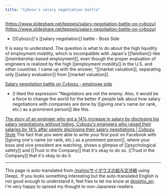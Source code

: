 ```yaml
---
title: "Cybozu's salary negotiation battle"
---
```


[https://www.slideshare.net/teppeis/salary-negotiation-battle-on-cybozu](https://www.slideshare.net/teppeis/salary-negotiation-battle-on-cybozu)
- [[Cybozu]]'s [[salary negotiation]] battle - Boss Side

It is easy to understand. The question is what to do about the high liquidity of employment mobility, which is incompatible with Japan's [[familism]]-like [[membership-based employment]], even though the proper evaluation of engineers is realized by the high [[employment mobility]] in the U.S. and other countries. I came up with the answer, "[[market valuation]], separating only [[salary evaluation]] from [[market valuation]].

[Salary negotiation battle on Cybozu - employee side](https://www.slideshare.net/RyoMitoma/salary-negotiation-battle-on-cybozu-employee-side)
- [I liked the expression "Negotiators are not the enemy. Also, it would be a force to change the world for the better if people talk about how salary negotiations with companies are done by [[giving one's name (or rank, etc.) as a prominent person]] like this.

[The story of an engineer who got a 14% increase in salary by disclosing his salary negotiations without hiding. Cybozu's engineers who raised their salaries by 14% after openly disclosing their salary negotiations | Cybozu Style](https://cybozushiki.cybozu.co.jp/articles/m001467.html)
The fact that you were able to write your first post on Facebook with [[giving one's name (or rank, etc.) as a prominent person]], where your boss and vice president are watching, shows a glimpse of [[psychological safety]] and [[Trust in the Company]] that it's okay to do so. [[Trust in the Company]] that it's okay to do it.

---
This page is auto-translated from [/nishio/サイボウズの給与交渉戦](https://scrapbox.io/nishio/サイボウズの給与交渉戦) using DeepL. If you looks something interesting but the auto-translated English is not good enough to understand it, feel free to let me know at [@nishio_en](https://twitter.com/nishio_en). I'm very happy to spread my thought to non-Japanese readers.